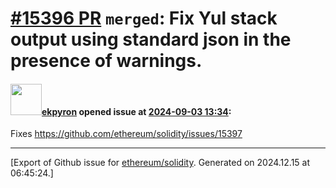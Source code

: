 # [\#15396 PR](https://github.com/ethereum/solidity/pull/15396) `merged`: Fix Yul stack output using standard json in the presence of warnings.

#### <img src="https://avatars.githubusercontent.com/u/1347491?v=4" width="50">[ekpyron](https://github.com/ekpyron) opened issue at [2024-09-03 13:34](https://github.com/ethereum/solidity/pull/15396):

Fixes https://github.com/ethereum/solidity/issues/15397




-------------------------------------------------------------------------------



[Export of Github issue for [ethereum/solidity](https://github.com/ethereum/solidity). Generated on 2024.12.15 at 06:45:24.]
